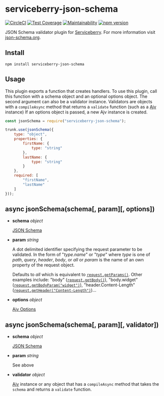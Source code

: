 serviceberry-json-schema
========================

[![CircleCI](https://circleci.com/gh/bob-gray/serviceberry-json-schema.svg?style=svg)](https://circleci.com/gh/bob-gray/serviceberry-json-schema)
[![Test Coverage](https://api.codeclimate.com/v1/badges/991c894da2d8a7d8465c/test_coverage)](https://codeclimate.com/github/bob-gray/serviceberry-json-schema/test_coverage)
[![Maintainability](https://api.codeclimate.com/v1/badges/991c894da2d8a7d8465c/maintainability)](https://codeclimate.com/github/bob-gray/serviceberry-json-schema/maintainability)
[![npm version](https://badge.fury.io/js/serviceberry-json-schema.svg)](https://badge.fury.io/js/serviceberry-json-schema)

JSON Schema validator plugin for [Serviceberry](https://serviceberry.js.org). For
more information visit [json-schema.org](http://json-schema.org).

Install
-------
```shell-script
npm install serviceberry-json-schema
```

Usage
-----
This plugin exports a function that creates handlers. To use this
plugin, call this function with a schema object and an optional options
object. The second argument can also be a validator instance.
Validators are objects with a `compileAsync` method that returns
a `validate` function (such as a [Ajv](https://www.npmjs.com/package/ajv)
instance) If an options object is passed, a new Ajv instance is created.


```js
const jsonSchema = require("serviceberry-json-schema");

trunk.use(jsonSchema({
	type: "object",
	properties: {
		firstName: {
			type: "string"
		},
		lastName: {
			type: "string"
		}
	},
	required: [
		"firstName",
		"lastName"
	]
}));
```

async jsonSchema(schema[, param][, options])
--------------------------------------------

  - **schema** *object*

    [JSON Schema](http://json-schema.org/)

  - **param** *string*
     
    A dot delimited identifier specifying the request parameter to be validated. In the form of "*type.name*"
    or "*type*" where *type* is one of *path*, *query*, *header*, *body*, or *all* or *param* is the name of an own
    property of the request object.
    
    Defaults to *all* which is equivalent to [`request.getParams()`](https://serviceberry.js.org/docs/request#getparams).
    Other examples include: "body" ([`request.getBody()`](https://serviceberry.js.org/docs/request#getbody)),
    "body.widget" ([`request.getBodyParam("widget")`](https://serviceberry.js.org/docs/request#getbodyparam)),
    "header.Content-Length"  ([`request.getHeader("Content-Length")`](https://serviceberry.js.org/docs/request#getheader))...

  - **options** *object*

    [Ajv Options](https://www.npmjs.com/package/ajv#options)


async jsonSchema(schema[, param][, validator])
----------------------------------------------

  - **schema** *object*

    [JSON Schema](http://json-schema.org/)

  - **param** *string*
     
    See above

  - **validator** *object*

    [Ajv](https://www.npmjs.com/package/ajv) instance or any object that has a `compileAsync` method that takes the `schema`
    and returns a `validate` function.
